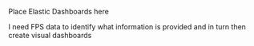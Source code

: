 Place Elastic Dashboards here

I need FPS data to identify what information is provided and in turn then create visual dashboards
